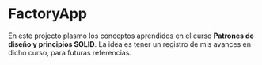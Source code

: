 ﻿# FactoryApp

En este projecto plasmo los conceptos aprendidos en el curso **Patrones de diseño y principios SOLID**. La idea es tener un registro de mis avances en dicho curso, para futuras referencias.